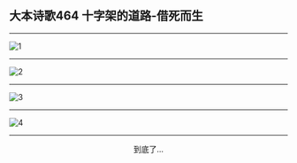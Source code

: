 
## 大本诗歌464 十字架的道路-借死而生
        
<div id="aplayer0"></div>

---

<img alt="1" data-original="/data/d0463/1">

---

<img alt="2" data-original="/data/d0463/2">

---

<img alt="3" data-original="/data/d0463/3">

---

<img alt="4" data-original="/data/d0463/4">

---

<p style="text-align: center">到底了...</p>

<script src="/js/dist-view.js"></script>

<script>
MAIN.id = 'd0463';
        
const ap0 = new APlayer({
    container: document.getElementById('aplayer0'),
    volume: 1,
    loop: 'none',
    preload: 'none',
    audio: [{
        name: '大本诗歌464.mp3',
        artist: '大本诗歌',
        url: 'https://res.wx.qq.com/voice/getvoice?mediaid=MzI0NTk3MDM5M18yMjQ3NDkzMjc2',
        cover: '/favicon'
    }]
});
</script>
